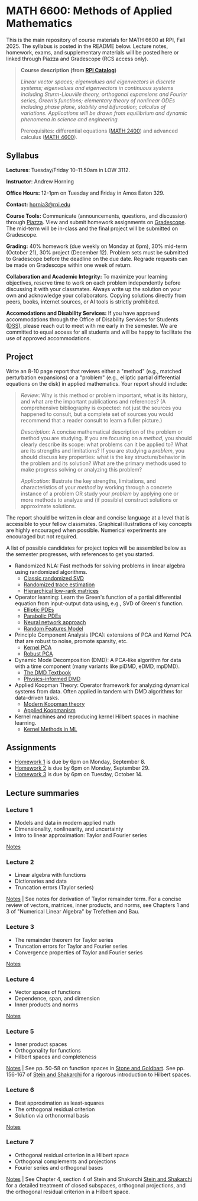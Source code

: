 # MATH 6600: Methods of Applied Mathematics

This is the main repository of course materials for MATH 6600 at RPI, Fall 2025. The syllabus is posted in the README below. Lecture notes, homework, exams, and supplementary materials will be posted here or linked through Piazza and Gradescope (RCS access only).

> **Course description (from [RPI Catalog](https://catalog.rpi.edu/preview_course_nopop.php?catoid=11&coid=18982))**
>
> _Linear vector spaces; eigenvalues and eigenvectors in discrete systems; eigenvalues and eigenvectors in continuous systems including Sturm-Liouville theory, orthogonal expansions and Fourier series, Green’s functions; elementary theory of nonlinear ODEs including phase plane, stability and bifurcation; calculus of variations. Applications will be drawn from equilibrium and dynamic phenomena in science and engineering._
>
> Prerequisites: differential equations ([MATH 2400](https://catalog.rpi.edu/preview_course_nopop.php?catoid=10&coid=17197)) and advanced calculus ([MATH 4600](https://catalog.rpi.edu/preview_course_nopop.php?catoid=24&coid=52217)).


## Syllabus

**Lectures**: Tuesday/Friday 10–11:50am in LOW 3112.

**Instructor**: Andrew Horning

**Office Hours:** 12-1pm on Tuesday and Friday in Amos Eaton 329. 

**Contact:** hornia3@rpi.edu

**Course Tools:** Communicate (announcements, questions, and discussion) through [Piazza](https://piazza.com/). View and submit homework assignments on [Gradescope](https://www.gradescope.com/). The mid-term will be in-class and the final project will be submitted on Gradescope.

**Grading:** 40% homework (due weekly on Monday at 6pm), 30% mid-term (October 21), 30% project (December 12). Problem sets must be submitted to Gradescope before the deadline on the due date. Regrade requests can be made on Gradescope within one week of return.

**Collaboration and Academic Integrity:** To maximize your learning objectives, reserve time to work on each problem independently before discussing it with your classmates. Always write up the solution on your own and acknowledge your collaborators. Copying solutions directly from peers, books, internet sources, or AI tools is strictly prohibited.

**Accomodations and Disability Services:** If you have approved accommodations through the Office of Disability Services for Students ([DSS](https://studenthealth.rpi.edu/list-services/disability-student-services)), please reach out to meet with me early in the semester. We are committed to equal access for all students and will be happy to facilitate the use of approved accommodations. 

## Project

Write an 8-10 page report that reviews either a "method" (e.g., matched perturbation expansions) or a "problem" (e.g., elliptic partial differential equations on the disk) in applied mathematics. Your report should include:
>
> *Review*: Why is this method or problem important, what is its history, and what are
the important publications and references? (A comprehensive bibliography is
expected: not just the sources you happened to consult, but a complete set of
sources you would recommend that a reader consult to learn a fuller picture.)
>
> *Description*: A concise mathematical description of the problem or method you are studying. If you are focusing on a *method*, you should clearly describe its scope: what problems can it be applied to? What are its strengths and limitations? If you are studying a *problem*, you should discuss key properties: what is the key structure/behavior in the problem and its solution? What are the primary methods used to make progress solving or analyzing this problem?
> 
> *Application*: Illustrate the key strengths, limitations, and characteristics of your *method* by working through a concrete instance of a problem OR study your *problem* by applying one or more methods to analyze and (if possible) construct solutions or approximate solutions.
>
The report should be written in clear and concise language at a level that is accessible to your fellow classmates. Graphical illustrations of key concepts are highly encouraged when possible. Numerical experiments are encouraged but not required. 

A list of possible candidates for project topics will be assembled below as the semester progresses, with references to get you started.
* Randomized NLA: Fast methods for solving problems in linear algebra using randomized algorithms.
    - [Classic randomized SVD](https://arxiv.org/abs/0909.4061)
    - [Randomized trace estimation](https://arxiv.org/abs/2010.09649)
    - [Hierarchical low-rank matrices](https://arxiv.org/abs/1001.0149)
* Operator learning: Learn the Green's function of a partial differential equation from input-output data using, e.g., SVD of Green's function.
    - [Elliptic PDEs](https://arxiv.org/abs/2102.00491)
    - [Parabolic PDEs](https://arxiv.org/abs/2204.12789)
    - [Neural network approach](https://arxiv.org/abs/2210.16016)
    - [Random Features Model](https://arxiv.org/abs/2005.10224)
* Principle Component Analysis (PCA): extensions of PCA and Kernel PCA that are robust to noise, promote sparsity, etc.
    - [Kernel PCA](https://ieeexplore.ieee.org/abstract/document/6790375)
    - [Robust PCA](https://arxiv.org/abs/0912.3599)
* Dynamic Mode Decomposition (DMD): A PCA-like algorithm for data with a time component (many variants like piDMD, eDMD, mpDMD).
    - [The DMD Textbook](https://epubs.siam.org/doi/book/10.1137/1.9781611974508)
    - [Physics-informed DMD](https://arxiv.org/abs/2112.04307)
* Applied Koopman Theory: Operator framework for analyzing dynamical systems from data. Often applied in tandem with DMD algorithms for data-driven tasks.
    - [Modern Koopman theory](https://arxiv.org/abs/2102.12086)
    - [Applied Koopmanism](https://arxiv.org/abs/1206.3164)
* Kernel machines and reproducing kernel Hilbert spaces in machine learning.
    - [Kernel Methods in ML](https://arxiv.org/abs/math/0701907)



## Assignments

- [Homework 1](hw/) is due by 6pm on Monday, September 8. 
- [Homework 2](hw/) is due by 6pm on Monday, September 29.
- [Homework 3](hw/) is due by 6pm on Tuesday, October 14.
  
## Lecture summaries

### Lecture 1

- Models and data in modern applied math
- Dimensionality, nonlinearity, and uncertainty
- Intro to linear approximation: Taylor and Fourier series

[Notes](notes/lecture01.pdf)

### Lecture 2

- Linear algebra with functions
- Dictionaries and data
- Truncation errors (Taylor series)

[Notes](notes/lecture02.pdf) | See notes for derivation of Taylor remainder term. For a concise review of vectors, matrices, inner products, and norms, see Chapters 1 and 3 of "Numerical Linear Algebra" by Trefethen and Bau.

### Lecture 3

- The remainder theorem for Taylor series
- Truncation errors for Taylor and Fourier series
- Convergence properties of Taylor and Fourier series

[Notes](notes/lecture03.pdf)

### Lecture 4

- Vector spaces of functions
- Dependence, span, and dimension
- Inner products and norms

[Notes](notes/lecture04.pdf)

### Lecture 5

- Inner product spaces
- Orthogonality for functions
- Hilbert spaces and completeness

[Notes](notes/lecture05.pdf) | See pp. 50-58 on function spaces in [Stone and Goldbart](https://lms.rpi.edu/ultra/courses/_23740_1/cl/outline). See pp. 156-167 of [Stein and Shakarchi](https://lms.rpi.edu/ultra/courses/_23740_1/cl/outline) for a rigorous introduction to Hilbert spaces.

### Lecture 6

- Best approximation as least-squares
- The orthogonal residual criterion
- Solution via orthonormal basis

[Notes](notes/lecture06.pdf)

### Lecture 7
- Orthogonal residual criterion in a Hilbert space
- Orthogonal complements and projections
- Fourier series and orthogonal bases

[Notes](notes/lecture07.pdf) | See Chapter 4, section 4 of Stein and Shakarchi [Stein and Shakarchi](https://lms.rpi.edu/ultra/courses/_23740_1/cl/outline) for a detailed treatment of closed subspaces, orthogonal projections, and the orthogonal residual criterion in a Hilbert space.
